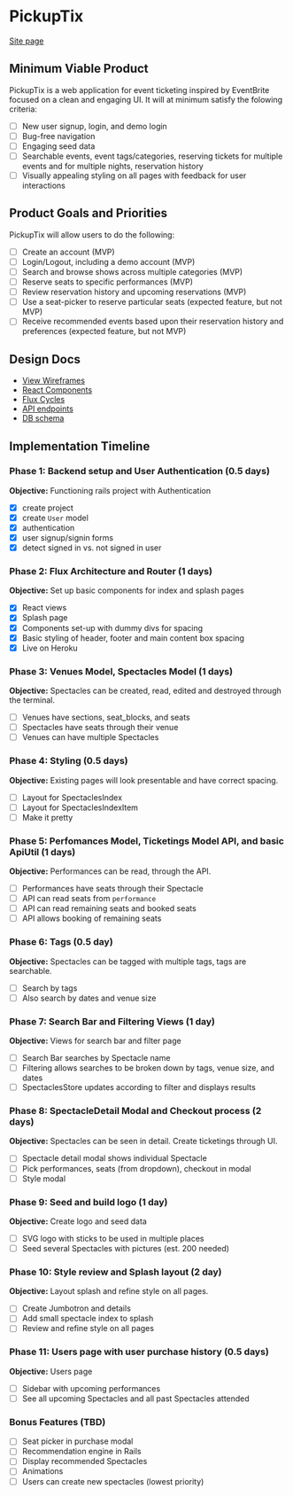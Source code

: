 # PickupTix

[Site page][heroku]

[heroku]: http://www.pickuptix.io

## Minimum Viable Product

PickupTix is a web application for event ticketing inspired by EventBrite
focused on a clean and engaging UI. It will at minimum satisfy the folowing criteria:

- [ ] New user signup, login, and demo login
- [ ] Bug-free navigation
- [ ] Engaging seed data
- [ ] Searchable events, event tags/categories, reserving tickets for multiple events and for multiple nights, reservation history
- [ ] Visually appealing styling on all pages with feedback for user interactions

## Product Goals and Priorities

PickupTix will allow users to do the following:

- [ ] Create an account (MVP)
- [ ] Login/Logout, including a demo account (MVP)
- [ ] Search and browse shows across multiple categories (MVP)
- [ ] Reserve seats to specific performances (MVP)
- [ ] Review reservation history and upcoming reservations (MVP)
- [ ] Use a seat-picker to reserve particular seats (expected feature, but not MVP)
- [ ] Receive recommended events based upon their reservation history and preferences (expected feature, but not MVP)

## Design Docs
* [View Wireframes][views]
* [React Components][components]
* [Flux Cycles][flux-cycles]
* [API endpoints][api-endpoints]
* [DB schema][schema]

[views]: ./docs/views.md
[components]: ./docs/components.md
[flux-cycles]: ./docs/flux-cycles.md
[api-endpoints]: ./docs/api-endpoints.md
[schema]: ./docs/schema.md

## Implementation Timeline

### Phase 1: Backend setup and User Authentication (0.5 days)

**Objective:** Functioning rails project with Authentication

- [X] create project
- [X] create `User` model
- [X] authentication
- [X] user signup/signin forms
- [X] detect signed in vs. not signed in user

### Phase 2: Flux Architecture and Router (1 days)

**Objective:** Set up basic components for index and splash pages

- [X] React views
- [X] Splash page
- [X] Components set-up with dummy divs for spacing
- [X] Basic styling of header, footer and main content box spacing
- [X] Live on Heroku

### Phase 3: Venues Model, Spectacles Model (1 days)

**Objective:** Spectacles can be created, read, edited and destroyed through
the terminal.

- [ ] Venues have sections, seat_blocks, and seats
- [ ] Spectacles have seats through their venue
- [ ] Venues can have multiple Spectacles

### Phase 4: Styling (0.5 days)

**Objective:** Existing pages will look presentable and have correct spacing.

- [ ] Layout for SpectaclesIndex
- [ ] Layout for SpectaclesIndexItem
- [ ] Make it pretty

### Phase 5: Perfomances Model, Ticketings Model API, and basic ApiUtil (1 days)

**Objective:** Performances can be read, through the API.

- [ ] Performances have seats through their Spectacle
- [ ] API can read seats from `performance`
- [ ] API can read remaining seats and booked seats
- [ ] API allows booking of remaining seats

### Phase 6: Tags (0.5 day)

**Objective:** Spectacles can be tagged with multiple tags, tags are searchable.

- [ ] Search by tags
- [ ] Also search by dates and venue size

### Phase 7: Search Bar and Filtering Views (1 day)

**Objective:** Views for search bar and filter page

- [ ] Search Bar searches by Spectacle name
- [ ] Filtering allows searches to be broken down by tags, venue size, and dates
- [ ] SpectaclesStore updates according to filter and displays results

### Phase 8: SpectacleDetail Modal and Checkout process (2 days)

**Objective:** Spectacles can be seen in detail. Create ticketings through UI.

- [ ] Spectacle detail modal shows individual Spectacle
- [ ] Pick performances, seats (from dropdown), checkout in modal
- [ ] Style modal

### Phase 9: Seed and build logo (1 day)

**Objective:** Create logo and seed data

- [ ] SVG logo with sticks to be used in multiple places
- [ ] Seed several Spectacles with pictures (est. 200 needed)

### Phase 10: Style review and Splash layout (2 day)

**Objective:** Layout splash and refine style on all pages.

- [ ] Create Jumbotron and details
- [ ] Add small spectacle index to splash
- [ ] Review and refine style on all pages

### Phase 11: Users page with user purchase history (0.5 days)

**Objective:** Users page

- [ ] Sidebar with upcoming performances
- [ ] See all upcoming Spectacles and all past Spectacles attended

### Bonus Features (TBD)
- [ ] Seat picker in purchase modal
- [ ] Recommendation engine in Rails
- [ ] Display recommended Spectacles
- [ ] Animations
- [ ] Users can create new spectacles (lowest priority)
